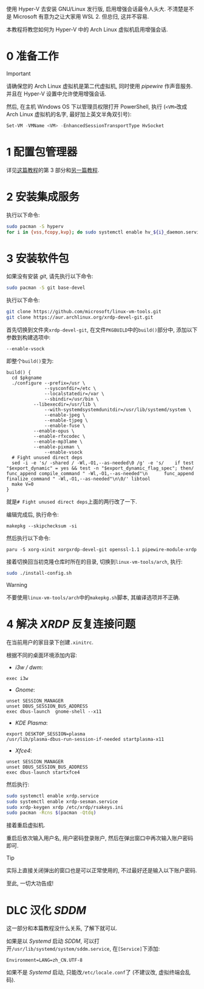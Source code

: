 使用 Hyper-V 去安装 GNU/Linux 发行版, 启用增强会话最令人头大. 不清楚是不是 Microsoft 有意为之让大家用 WSL 2. 但总归, 这并不容易.

本教程将教您如何为 Hyper-V 中的 Arch Linux 虚拟机启用增强会话.

# 0 准备工作

> [!IMPORTANT]
> 请确保您的 Arch Linux 虚拟机是第二代虚拟机, 同时使用 *pipewire* 作声音服务. 并且在 Hyper-V 设置中允许使用增强会话.

然后, 在主机 Windows OS 下以管理员权限打开 PowerShell, 执行 (`<VM>`改成 Arch Linux 虚拟机的名字, 最好加上英文半角双引号):
```PowerShell
Set-VM -VMName <VM> -EnhancedSessionTransportType HvSocket
```

# 1 配置包管理器

详见[这篇教程](https://maxlhy0424.github.io/post/2.html)的第 3 部分和[另一篇教程](https://maxlhy0424.github.io/post/10.html).

# 2 安装集成服务

执行以下命令:
```bash
sudo pacman -S hyperv
for i in {vss,fcopy,kvp}; do sudo systemctl enable hv_${i}_daemon.service; done
```

# 3 安装软件包

如果没有安装 *git*, 请先执行以下命令:
```bash
sudo pacman -S git base-devel
```

执行以下命令:
```bash
git clone https://github.com/microsoft/linux-vm-tools.git
git clone https://aur.archlinux.org/xrdp-devel-git.git
```

首先切换到文件夹`xrdp-devel-git`, 在文件`PKGBUILD`中的`build()`部分中, 添加以下参数到构建选项中:
```
--enable-vsock
```

即整个`build()`变为:
```
build() {
  cd $pkgname
  ./configure --prefix=/usr \
              --sysconfdir=/etc \
              --localstatedir=/var \
              --sbindir=/usr/bin \
	      --libexecdir=/usr/lib \
              --with-systemdsystemdunitdir=/usr/lib/systemd/system \
              --enable-jpeg \
              --enable-tjpeg \
              --enable-fuse \
	      --enable-opus \
	      --enable-rfxcodec \
	      --enable-mp3lame \
	      --enable-pixman \
              --enable-vsock
  # Fight unused direct deps
  sed -i -e 's/ -shared / -Wl,-O1,--as-needed\0 /g' -e 's/    if test "$export_dynamic" = yes && test -n "$export_dynamic_flag_spec"; then/      func_append compile_command " -Wl,-O1,--as-needed"\n      func_append finalize_command " -Wl,-O1,--as-needed"\n\0/' libtool
  make V=0
}
```

就是`# Fight unused direct deps`上面的两行改了一下.

编辑完成后, 执行命令:
```
makepkg --skipchecksum -si
```

然后执行以下命令:
```
paru -S xorg-xinit xorgxrdp-devel-git openssl-1.1 pipewire-module-xrdp
```

接着切换回当初克隆仓库时所在的目录, 切换到`linux-vm-tools/arch`, 执行:
```bash
sudo ./install-config.sh
```

> [!WARNING]
> 不要使用`linux-vm-tools/arch`中的`makepkg.sh`脚本, 其编译选项并不正确.

# 4 解决 *XRDP* 反复连接问题

在当前用户的家目录下创建`.xinitrc`.

根据不同的桌面环境添加内容:
 - *i3w / dwm*:
 ``` 
 exec i3w
 ```
 - *Gnome*:
 ```
 unset SESSION_MANAGER
 unset DBUS_SESSION_BUS_ADDRESS
 exec dbus-launch  gnome-shell --x11
 ```
 - *KDE Plasma*:
 ```
 export DESKTOP_SESSION=plasma
 /usr/lib/plasma-dbus-run-session-if-needed startplasma-x11 
 ```
 - *Xfce4*:
 ```
 unset SESSION_MANAGER
 unset DBUS_SESSION_BUS_ADDRESS
 exec dbus-launch startxfce4
 ```

然后执行:
```bash
sudo systemctl enable xrdp.service
sudo systemctl enable xrdp-sesman.service
sudo xrdp-keygen xrdp /etc/xrdp/rsakeys.ini
sudo pacman -Rcns $(pacman -Qtdq)
```

接着重启虚拟机.

重启后依次输入用户名, 用户密码登录账户, 然后在弹出窗口中再次输入账户密码即可.

> [!TIP]
> 实际上直接关闭弹出的窗口也是可以正常使用的, 不过最好还是输入以下账户密码.

至此, 一切大功告成!

# DLC 汉化 *SDDM*

这一部分和本篇教程没什么关系, 了解下就可以.

如果是以 *Systemd* 启动 *SDDM*, 可以打开`/usr/lib/systemd/system/sddm.service`, 在`[Service]`下添加:
```
Environment=LANG=zh_CN.UTF-8
```

如果不是 *Systemd* 启动, 只能改`/etc/locale.conf`了 (不建议改, 虚拟终端会乱码).